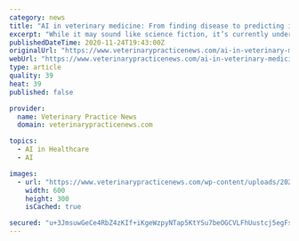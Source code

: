 ```yaml
---
category: news
title: "AI in veterinary medicine: From finding disease to predicting it"
excerpt: "While it may sound like science fiction, it’s currently underway in both human and animal health by coupling advanced computing power with artificial intelligence (AI ... antihypertensive therapy, and ACE-inhibitors also are emerging as effective ..."
publishedDateTime: 2020-11-24T19:43:00Z
originalUrl: "https://www.veterinarypracticenews.com/ai-in-veterinary-medicine-from-finding-disease-to-predicting-it/"
webUrl: "https://www.veterinarypracticenews.com/ai-in-veterinary-medicine-from-finding-disease-to-predicting-it/"
type: article
quality: 39
heat: 39
published: false

provider:
  name: Veterinary Practice News
  domain: veterinarypracticenews.com

topics:
  - AI in Healthcare
  - AI

images:
  - url: "https://www.veterinarypracticenews.com/wp-content/uploads/2020/11/feat-41.jpg"
    width: 600
    height: 300
    isCached: true

secured: "u+3JmsuwGeCe4RbZ4zKIf+iKgeWzpyNTap5KtYSu7beOGCVLFhUustcj5egFsRKbxhpDAzU2sRIiLKQC5R7tKAZiQy38f5GT6yF+eT9lUmiwtrLoHbfqBH8jTFmXx0K+1mYJjI4cTapJ5kBanSBhKb4azEZbVuv2r8HIJomcujKUlFfX8LueWHa5t0/B7BVXw85SJAvHEuolMdll3Urwue0FmlUh++NLD+DQqlJvkFJiswg0LBqREgbeaJ4aXCQjZk3Al0FZu2Ed7yHDR2XmA6vczI+OIG2bgRiQ9EpSBRulcimvR0t73M4DYqQpJN+v5i+oEbUPwpgWsY7nRSbmmkGrH5ieVA6sViq7iMfsMo8=;SI0l2l2mqTu8UQ/2JNzweA=="
---
```


